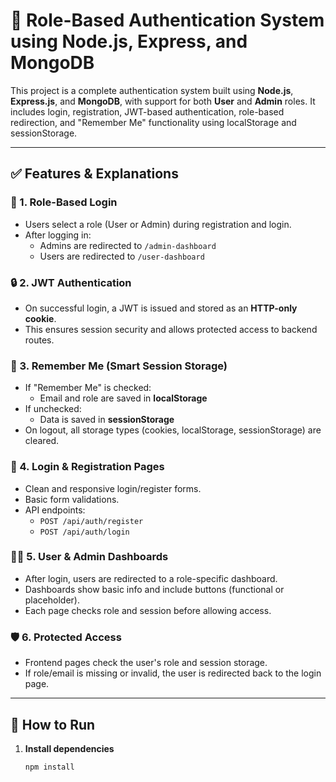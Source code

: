 # 🔐 Role-Based Authentication System using Node.js, Express, and MongoDB

This project is a complete authentication system built using **Node.js**, **Express.js**, and **MongoDB**, with support for both **User** and **Admin** roles. It includes login, registration, JWT-based authentication, role-based redirection, and "Remember Me" functionality using localStorage and sessionStorage.

---

## ✅ Features & Explanations

### 🔑 1. Role-Based Login
- Users select a role (User or Admin) during registration and login.
- After logging in:
  - Admins are redirected to `/admin-dashboard`
  - Users are redirected to `/user-dashboard`

### 🔒 2. JWT Authentication
- On successful login, a JWT is issued and stored as an **HTTP-only cookie**.
- This ensures session security and allows protected access to backend routes.

### 🧠 3. Remember Me (Smart Session Storage)
- If "Remember Me" is checked:
  - Email and role are saved in **localStorage**
- If unchecked:
  - Data is saved in **sessionStorage**
- On logout, all storage types (cookies, localStorage, sessionStorage) are cleared.

### 📨 4. Login & Registration Pages
- Clean and responsive login/register forms.
- Basic form validations.
- API endpoints:  
  - `POST /api/auth/register`  
  - `POST /api/auth/login`

### 🧑‍💻 5. User & Admin Dashboards
- After login, users are redirected to a role-specific dashboard.
- Dashboards show basic info and include buttons (functional or placeholder).
- Each page checks role and session before allowing access.

### 🛡️ 6. Protected Access
- Frontend pages check the user's role and session storage.
- If role/email is missing or invalid, the user is redirected back to the login page.

---

## 🚀 How to Run

1. **Install dependencies**
   ```bash
   npm install

